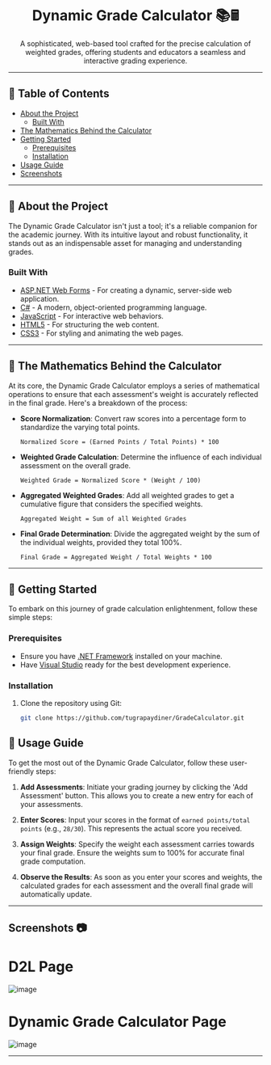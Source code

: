 <div align="center">
  
# Dynamic Grade Calculator 📚🖩

A sophisticated, web-based tool crafted for the precise calculation of weighted grades, offering students and educators a seamless and interactive grading experience.

</div>

---

## 📖 Table of Contents

- [About the Project](#about-the-project)
  - [Built With](#built-with)
- [The Mathematics Behind the Calculator](#the-mathematics-behind-the-calculator)
- [Getting Started](#getting-started)
  - [Prerequisites](#prerequisites)
  - [Installation](#installation)
- [Usage Guide](#usage-guide)
- [Screenshots](#screenshots)
---

## 🌟 About the Project

The Dynamic Grade Calculator isn't just a tool; it's a reliable companion for the academic journey. With its intuitive layout and robust functionality, it stands out as an indispensable asset for managing and understanding grades.

### Built With

- [ASP.NET Web Forms](https://dotnet.microsoft.com/apps/aspnet/web-forms) - For creating a dynamic, server-side web application.
- [C#](https://docs.microsoft.com/en-us/dotnet/csharp/) - A modern, object-oriented programming language.
- [JavaScript](https://developer.mozilla.org/en-US/docs/Web/JavaScript) - For interactive web behaviors.
- [HTML5](https://developer.mozilla.org/en-US/docs/Web/Guide/HTML/HTML5) - For structuring the web content.
- [CSS3](https://developer.mozilla.org/en-US/docs/Web/CSS) - For styling and animating the web pages.

---

## 🧮 The Mathematics Behind the Calculator

At its core, the Dynamic Grade Calculator employs a series of mathematical operations to ensure that each assessment's weight is accurately reflected in the final grade. Here's a breakdown of the process:

- **Score Normalization**: Convert raw scores into a percentage form to standardize the varying total points.
  
  `Normalized Score = (Earned Points / Total Points) * 100`

- **Weighted Grade Calculation**: Determine the influence of each individual assessment on the overall grade.
  
  `Weighted Grade = Normalized Score * (Weight / 100)`

- **Aggregated Weighted Grades**: Add all weighted grades to get a cumulative figure that considers the specified weights.
  
  `Aggregated Weight = Sum of all Weighted Grades`

- **Final Grade Determination**: Divide the aggregated weight by the sum of the individual weights, provided they total 100%.
  
  `Final Grade = Aggregated Weight / Total Weights * 100`

---

## 🚦 Getting Started

To embark on this journey of grade calculation enlightenment, follow these simple steps:

### Prerequisites

- Ensure you have [.NET Framework](https://dotnet.microsoft.com/download/dotnet-framework) installed on your machine.
- Have [Visual Studio](https://visualstudio.microsoft.com/) ready for the best development experience.

### Installation

1. Clone the repository using Git:
   ```sh
   git clone https://github.com/tugrapaydiner/GradeCalculator.git

## 📐 Usage Guide

To get the most out of the Dynamic Grade Calculator, follow these user-friendly steps:

1. **Add Assessments**: Initiate your grading journey by clicking the 'Add Assessment' button. This allows you to create a new entry for each of your assessments.
   
2. **Enter Scores**: Input your scores in the format of `earned points/total points` (e.g., `28/30`). This represents the actual score you received.

3. **Assign Weights**: Specify the weight each assessment carries towards your final grade. Ensure the weights sum to 100% for accurate final grade computation.

4. **Observe the Results**: As soon as you enter your scores and weights, the calculated grades for each assessment and the overall final grade will automatically update.

---
## Screenshots :camera:

# D2L Page

![image](https://github.com/tugrapaydiner/GradeCalculator/assets/106766396/6d545c55-5df2-431d-85e5-99fc515e03ad)

# Dynamic Grade Calculator Page

![image](https://github.com/tugrapaydiner/GradeCalculator/assets/106766396/95424c27-4c44-4820-b358-52467405b877)

---
